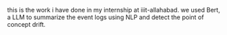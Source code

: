 this is the work i have done in my internship at iiit-allahabad. 
we used Bert, a LLM to summarize the event logs using NLP and detect the point of concept drift.
